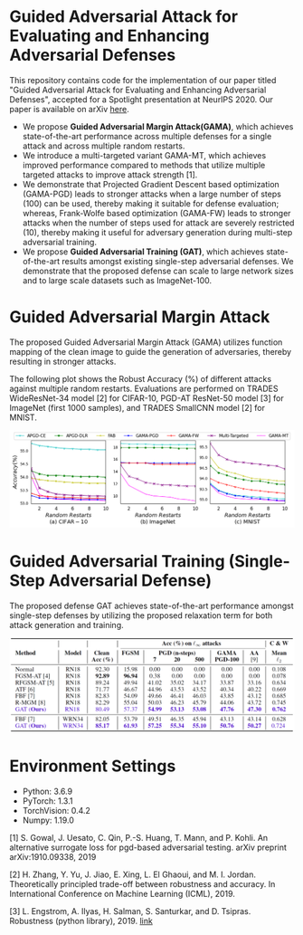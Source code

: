 # Guided Adversarial Attack for Evaluating and Enhancing Adversarial Defenses

This repository contains code for the implementation of our paper titled "Guided Adversarial Attack for Evaluating and Enhancing Adversarial Defenses", accepted for a Spotlight presentation at NeurIPS 2020. Our paper is available on arXiv [here](https://arxiv.org/abs/2011.14969).


 - We propose **Guided Adversarial Margin Attack(GAMA)**, which achieves state-of-the-art performance across multiple defenses for a single attack and across multiple random restarts.
 - We introduce a multi-targeted variant GAMA-MT, which achieves improved performance compared to methods that utilize multiple targeted attacks to improve attack strength [1]. 
 - We demonstrate that Projected Gradient Descent based optimization (GAMA-PGD) leads to stronger attacks when a large number of steps (100) can be used, thereby making it suitable for defense evaluation; whereas, Frank-Wolfe based optimization (GAMA-FW) leads to stronger attacks when the number of steps used for attack are severely restricted (10), thereby making it useful for adversary generation during multi-step adversarial training.
 - We propose **Guided Adversarial Training (GAT)**, which achieves state-of-the-art results amongst existing single-step adversarial defenses. We demonstrate that the proposed defense can scale to large network sizes and to large scale datasets such as ImageNet-100.
    
# Guided Adversarial Margin Attack 

The proposed Guided Adversarial Margin Attack (GAMA) utilizes function mapping of the clean image to guide the generation of adversaries, thereby resulting in stronger attacks.

The following plot shows the Robust Accuracy (%) of different attacks against multiple random restarts. Evaluations are performed on TRADES WideResNet-34 model [2] for CIFAR-10, PGD-AT ResNet-50 model [3] for ImageNet (first 1000 samples), and TRADES SmallCNN model [2] for MNIST.

<p align="left">
    <img src="https://github.com/GaurangSriramanan/GAMA-GAT/blob/main/GAMA_Robustness_vs_RR.PNG" width="1000"\>
</p>

# Guided Adversarial Training (Single-Step Adversarial Defense)

The proposed defense GAT achieves state-of-the-art performance amongst single-step defenses by utilizing the proposed relaxation term for both attack generation and training.

<p align="left">
    <img src="https://github.com/GaurangSriramanan/GAMA-GAT/blob/main/GAT_results.PNG" width="1000"\>
</p>

# Environment Settings
+ Python: 3.6.9
+ PyTorch: 1.3.1
+ TorchVision: 0.4.2
+ Numpy: 1.19.0

[1] S. Gowal, J. Uesato, C. Qin, P.-S. Huang, T. Mann, and P. Kohli. An alternative surrogate loss for pgd-based adversarial testing. arXiv preprint arXiv:1910.09338, 2019

[2] H. Zhang, Y. Yu, J. Jiao, E. Xing, L. El Ghaoui, and M. I. Jordan. Theoretically principled trade-off between robustness and accuracy. In International Conference on Machine Learning (ICML), 2019.

[3] L. Engstrom, A. Ilyas, H. Salman, S. Santurkar, and D. Tsipras. Robustness (python library), 2019. [link](https://github.com/MadryLab/robustness)
